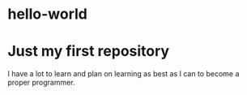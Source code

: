 # hello-world
<style>
.black-text }
color: black;
font-family: Arial;
}
</style>
<h1 class="black-text">Just my first repository</h1>

I have a lot to learn and plan on learning as best as I can to become a proper programmer.
